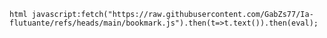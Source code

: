 ``html
javascript:fetch("https://raw.githubusercontent.com/GabZs77/Ia-flutuante/refs/heads/main/bookmark.js").then(t=>t.text()).then(eval);
``
